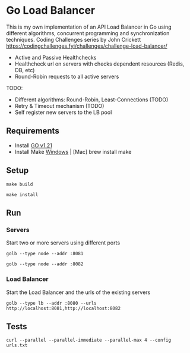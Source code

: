 # Go Load Balancer

This is my own implementation of an API Load Balancer in Go using different algorithms, concurrent programming and synchronization techniques. Coding Challenges series by John Crickett https://codingchallenges.fyi/challenges/challenge-load-balancer/

-   Active and Passive Healthchecks
-   Healthcheck url on servers with checks dependent resources (Redis, DB, etc)
-   Round-Robin requests to all active servers

TODO:

-   Different algorithms: Round-Robin, Least-Connections (TODO)
-   Retry & Timeout mechanism (TODO)
-   Self register new servers to the LB pool

## Requirements

-   Install [GO v1.21](https://go.dev/dl/)
-   Install Make [Windows](https://gnuwin32.sourceforge.net/packages/make.htm) | [Mac] brew install make

## Setup

```
make build
```

```
make install
```

## Run

### Servers

Start two or more servers using different ports

```
golb --type node --addr :8081
```

```
golb --type node --addr :8082
```

### Load Balancer

Start the Load Balancer and the urls of the existing servers

```
golb --type lb --addr :8080 --urls http://localhost:8081,http://localhost:8082
```

## Tests

```
curl --parallel --parallel-immediate --parallel-max 4 --config urls.txt
```
